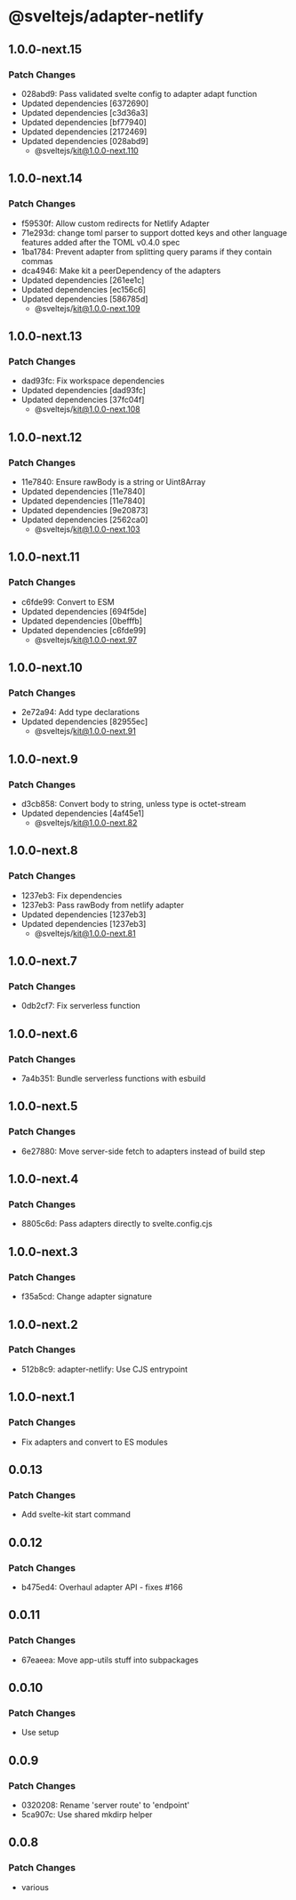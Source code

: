# @sveltejs/adapter-netlify

## 1.0.0-next.15

### Patch Changes

- 028abd9: Pass validated svelte config to adapter adapt function
- Updated dependencies [6372690]
- Updated dependencies [c3d36a3]
- Updated dependencies [bf77940]
- Updated dependencies [2172469]
- Updated dependencies [028abd9]
  - @sveltejs/kit@1.0.0-next.110

## 1.0.0-next.14

### Patch Changes

- f59530f: Allow custom redirects for Netlify Adapter
- 71e293d: change toml parser to support dotted keys and other language features added after the TOML v0.4.0 spec
- 1ba1784: Prevent adapter from splitting query params if they contain commas
- dca4946: Make kit a peerDependency of the adapters
- Updated dependencies [261ee1c]
- Updated dependencies [ec156c6]
- Updated dependencies [586785d]
  - @sveltejs/kit@1.0.0-next.109

## 1.0.0-next.13

### Patch Changes

- dad93fc: Fix workspace dependencies
- Updated dependencies [dad93fc]
- Updated dependencies [37fc04f]
  - @sveltejs/kit@1.0.0-next.108

## 1.0.0-next.12

### Patch Changes

- 11e7840: Ensure rawBody is a string or Uint8Array
- Updated dependencies [11e7840]
- Updated dependencies [11e7840]
- Updated dependencies [9e20873]
- Updated dependencies [2562ca0]
  - @sveltejs/kit@1.0.0-next.103

## 1.0.0-next.11

### Patch Changes

- c6fde99: Convert to ESM
- Updated dependencies [694f5de]
- Updated dependencies [0befffb]
- Updated dependencies [c6fde99]
  - @sveltejs/kit@1.0.0-next.97

## 1.0.0-next.10

### Patch Changes

- 2e72a94: Add type declarations
- Updated dependencies [82955ec]
  - @sveltejs/kit@1.0.0-next.91

## 1.0.0-next.9

### Patch Changes

- d3cb858: Convert body to string, unless type is octet-stream
- Updated dependencies [4af45e1]
  - @sveltejs/kit@1.0.0-next.82

## 1.0.0-next.8

### Patch Changes

- 1237eb3: Fix dependencies
- 1237eb3: Pass rawBody from netlify adapter
- Updated dependencies [1237eb3]
- Updated dependencies [1237eb3]
  - @sveltejs/kit@1.0.0-next.81

## 1.0.0-next.7

### Patch Changes

- 0db2cf7: Fix serverless function

## 1.0.0-next.6

### Patch Changes

- 7a4b351: Bundle serverless functions with esbuild

## 1.0.0-next.5

### Patch Changes

- 6e27880: Move server-side fetch to adapters instead of build step

## 1.0.0-next.4

### Patch Changes

- 8805c6d: Pass adapters directly to svelte.config.cjs

## 1.0.0-next.3

### Patch Changes

- f35a5cd: Change adapter signature

## 1.0.0-next.2

### Patch Changes

- 512b8c9: adapter-netlify: Use CJS entrypoint

## 1.0.0-next.1

### Patch Changes

- Fix adapters and convert to ES modules

## 0.0.13

### Patch Changes

- Add svelte-kit start command

## 0.0.12

### Patch Changes

- b475ed4: Overhaul adapter API - fixes #166

## 0.0.11

### Patch Changes

- 67eaeea: Move app-utils stuff into subpackages

## 0.0.10

### Patch Changes

- Use setup

## 0.0.9

### Patch Changes

- 0320208: Rename 'server route' to 'endpoint'
- 5ca907c: Use shared mkdirp helper

## 0.0.8

### Patch Changes

- various
